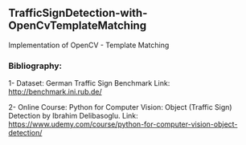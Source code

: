 ## TrafficSignDetection-with-OpenCvTemplateMatching

Implementation of OpenCV - Template Matching

### Bibliography:

1- Dataset: German Traffic Sign Benchmark 
Link: http://benchmark.ini.rub.de/

2- Online Course: Python for Computer Vision: Object (Traffic Sign) Detection by Ibrahim Delibasoglu. 
Link: https://www.udemy.com/course/python-for-computer-vision-object-detection/
